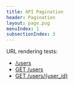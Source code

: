 ```yaml
---
title: API Pagination
header: Pagination
layout: page.pug
menuIndex: 1
subsectionIndex: 3
---
```


URL rendering tests:

 - [/users](api://core/users)
 - [GET /users](api://core/get/users)
 - [GET /users/{user_id}](api://core/get/users/{user_id})
 